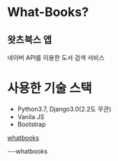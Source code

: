 # What-Books?

## 왓츠북스 앱
네이버 API를 이용한 도서 검색 서비스

# 사용한 기술 스택
+ Python3.7, Django3.0(2.2도 무관)
+ Vanila JS
+ Bootstrap

[whatbooks](whatbooks.png)

---whatbooks 


